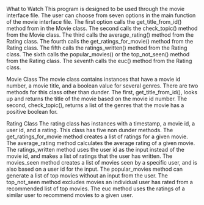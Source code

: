 What to Watch
This program is designed to be used through the movie interface file. The user can choose from seven options in the main function of the movie interface file. The first option calls the get_title_from_id() method from in the Movie class. The second calls the check_topic() method from the Movie class. The third calls the average_rating() method from the Rating class. The fourth calls the get_ratings_for_movie() method from the Rating class. The fifth calls the ratings_written() method from the Rating class. The sixth calls the popular_movies() or the top_not_seen() method from the Rating class. The seventh calls the euc() method from the Rating class.

Movie Class
The movie class contains instances that have a movie id number, a movie title, and a boolean value for several genres. There are two methods for this class other than dunder. The first, get_title_from_id(), looks up and returns the title of the movie based on the movie id number. The second, check_topic(), returns a list of the genres that the movie has a positive boolean for.

Rating Class
The rating class has instances with a timestamp, a movie id, a user id, and a rating. This class has five non dunder methods. The get_ratings_for_movie method creates a list of ratings for a given movie. The average_rating method calculates the average rating of a given movie. The ratings_written method uses the user id as the input instead of the movie id, and makes a list of ratings that the user has written. The movies_seen method creates a list of movies seen by a specific user, and is also based on a user id for the input. The popular_movies method can generate a list of top movies without an input from the user. The top_not_seen method excludes movies an individual user has rated from a recommended list of top movies. The euc method uses the ratings of a similar user to recommend movies to a given user.
